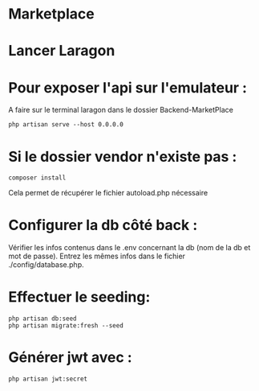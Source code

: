 # Marketplace

# Lancer Laragon
# Pour exposer l'api sur l'emulateur :
A faire sur le terminal laragon dans le dossier Backend-MarketPlace
```
php artisan serve --host 0.0.0.0
```
<!-- Mettre son l'adresse ip de sa machine dans le .env du projet fultter -->
<!-- Ouvrir la collection marketplace dans postman
Le mot de passe de john est "password" 
Le mot de passe de jonathan est "pomme1"
Faire les routes restantes-->

# Si le dossier vendor n'existe pas :
```
composer install
```
Cela permet de récupérer le fichier autoload.php nécessaire

# Configurer la db côté back :
Vérifier les infos contenus dans le .env concernant la db (nom de la db et mot de passe). Entrez les mêmes infos dans le fichier ./config/database.php.
# Effectuer le seeding:
```
php artisan db:seed
php artisan migrate:fresh --seed
```

# Générer jwt avec :
```
php artisan jwt:secret
```